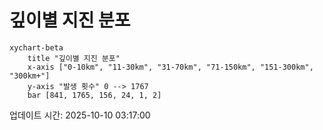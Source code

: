 # 깊이별 지진 분포

```mermaid
xychart-beta
    title "깊이별 지진 분포"
    x-axis ["0-10km", "11-30km", "31-70km", "71-150km", "151-300km", "300km+"]
    y-axis "발생 횟수" 0 --> 1767
    bar [841, 1765, 156, 24, 1, 2]
```

업데이트 시간: 2025-10-10 03:17:00

